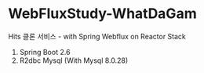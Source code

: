 # WebFluxStudy-WhatDaGam
Hits 클론 서비스 - with Spring Webflux on Reactor Stack

1. Spring Boot 2.6
2. R2dbc Mysql (With Mysql 8.0.28)
